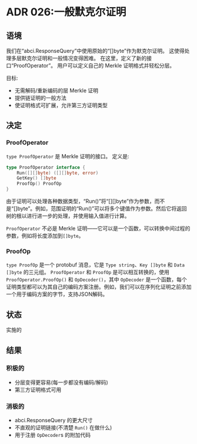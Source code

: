 # ADR 026:一般默克尔证明

## 语境

我们在“abci.ResponseQuery”中使用原始的“[]byte”作为默克尔证明。 这使得处理多层默克尔证明和一般情况变得困难。 在这里，定义了新的接口“ProofOperator”。 用户可以定义自己的 Merkle 证明格式并轻松分层。

目标:
- 无需解码/重新编码的层 Merkle 证明
- 提供链证明的一般方法
- 使证明格式可扩展，允许第三方证明类型

## 决定

### ProofOperator

`type ProofOperator` 是 Merkle 证明的接口。 定义是:

```go
type ProofOperator interface {
    Run([][]byte) ([][]byte, error)
    GetKey() []byte
    ProofOp() ProofOp
}
```

由于证明可以处理各种数据类型，“Run()”将“[][]byte”作为参数，而不是“[]byte”。例如，范围证明的“Run()”可以将多个键值作为参数。然后它将返回树的根以进行进一步的处理，并使用输入值进行计算。

`ProofOperator` 不必是 Merkle 证明——它可以是一个函数，可以转换中间过程的参数，例如将长度添加到`[]byte`。

### ProofOp

`type ProofOp` 是一个 protobuf 消息，它是 `Type string`、`Key []byte` 和 `Data []byte` 的三元组。 `ProofOperator` 和 `ProofOp` 是可以相互转换的，使用 `ProofOperator.ProofOp()` 和 `OpDecoder()`，其中 `OpDecoder` 是一个函数，每个证明类型都可以为其自己的编码方案注册。例如，我们可以在序列化证明之前添加一个用于编码方案的字节，支持JSON解码。

## 状态

实施的

## 结果

### 积极的

- 分层变得更容易(每一步都没有编码/解码)
- 第三方证明格式可用

### 消极的

- abci.ResponseQuery 的更大尺寸
- 不直观的证明链接(不清楚 `Run()` 在做什么)
- 用于注册 `OpDecoder`s 的附加代码
